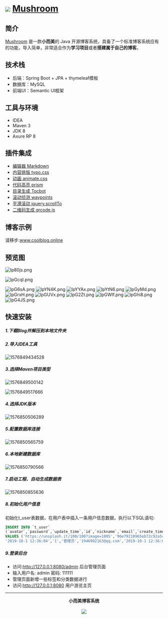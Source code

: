 # <img src="https://i.loli.net/2019/12/20/sygfzRmECiDHOZF.png"> [Mushroom](###)

## 简介

[Mushroom](###) 是一款**小而美**的 Java 开源博客系统，具备了一个标准博客系统应有的功能，导入简单，非常适合作为**学习项目**或者**搭建属于自己的博客**。

## 技术栈

- 后端：Spring Boot + JPA + thymeleaf模板
- 数据库：MySQL
- 前端UI：Semantic UI框架

## 工具与环境

- IDEA
- Maven 3
- JDK 8
- Axure RP 8

## 插件集成

- [编辑器 Markdown](https://pandao.github.io/editor.md/)
- [内容排版 typo.css](https://github.com/sofish/typo.css)
- [动画 animate.css](https://daneden.github.io/animate.css/)
- [代码高亮 prism](https://github.com/PrismJS/prism)
- [目录生成 Tocbot](https://tscanlin.github.io/tocbot/)
- [滚动侦测 waypoints](http://imakewebthings.com/waypoints/)
- [平滑滚动 jquery.scrollTo](https://github.com/flesler/jquery.scrollTo)
- [二维码生成 qrcode.js](https://davidshimjs.github.io/qrcodejs/)

## 博客示例

请移步:www.coolblog.online

## 预览图
![lp80js.png](https://s2.ax1x.com/2019/12/23/lp80js.png)

![lpGcqI.png](https://s2.ax1x.com/2019/12/23/lpGcqI.png)

![lpG6sA.png](https://s2.ax1x.com/2019/12/23/lpG6sA.png)
![lpYN4K.png](https://s2.ax1x.com/2019/12/23/lpYN4K.png)
![lpYYAx.png](https://s2.ax1x.com/2019/12/23/lpYYAx.png)
![lpYtN6.png](https://s2.ax1x.com/2019/12/23/lpYtN6.png)
![lpGyMd.png](https://s2.ax1x.com/2019/12/23/lpGyMd.png)
![lpGrxH.png](https://s2.ax1x.com/2019/12/23/lpGrxH.png)
![lpGUVx.png](https://s2.ax1x.com/2019/12/23/lpGUVx.png)
![lpG2Zt.png](https://s2.ax1x.com/2019/12/23/lpG2Zt.png)
![lpGWIf.png](https://s2.ax1x.com/2019/12/23/lpGWIf.png)
![lpGhi8.png](https://s2.ax1x.com/2019/12/23/lpGhi8.png)
![lpG4JS.png](https://s2.ax1x.com/2019/12/23/lpG4JS.png)

## 快速安装

##### 1.下载Blog并解压到本地文件夹

##### 2.导入IDEA工具

![1576849434528](https://i.loli.net/2019/12/20/KNuzCX2HV1R7YIq.png)

##### 3.选择Maven项目类型

![1576849500142](https://i.loli.net/2019/12/20/lScVCnGp1Hv4MX5.png)



![1576849517666](https://i.loli.net/2019/12/20/8XtfErnlFT1y6cN.png)

##### 4.选择JDK版本

![1576850506289](https://i.loli.net/2019/12/20/fCVBvYr4zoNJuP5.png)

##### 5.配置数据库连接

![1576850565759](https://i.loli.net/2019/12/20/7yY69SkfWHvriCp.png)

##### 6.本地新建数据库

![1576850790566](https://i.loli.net/2019/12/20/4K7XCA1sMg3cpak.png)

##### 7.启动工程、自动生成数据表

![1576850855636](https://i.loli.net/2019/12/20/whP1ag2nU7XREmb.png)

##### 8.初始化用户信息

初始化t_user表数据，在用户表中插入一条用户信息数据，执行以下SQL语句:


```sql
INSERT INTO `t_user`
(`avatar`,`password`,`update_time`,`id`,`nickname`,`email`,`create_time`,`type`,`username`)
VALUES ('https://unsplash.it/100/100?image=1005','96e79218965eb72c92a549dd5a330112',
'2019-10-1 12:36:04','1','管理员','1946902163@qq.com','2019-10-1 12:36:04','1','admin');
```


##### 9.登录后台

- 访问:http://127.0.0.1:8080/admin  后台管理页面
- 输入用户名: admin 密码: 111111
- 管理页面新增一些标签和分类数据进行
- 访问:http://127.0.0.1:8080  用户游览主页





------

<p align = "center">
<strong>小而美博客系统</strong>
<br><br>
<img src="https://i.loli.net/2019/12/20/sygfzRmECiDHOZF.png">
</p>
